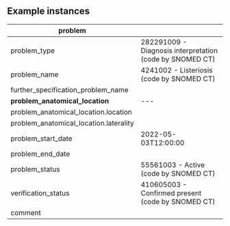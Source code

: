## Example instances
| problem                               |                   |
|---------------------------------------|-------------------|
|problem_type                           |282291009 - Diagnosis interpretation (code by SNOMED CT)   |
|problem_name                           |4241002 - Listeriosis (code by SNOMED CT) |
|further_specification_problem_name     |   |   
|**problem_anatomical_location**        | ---  |
|problem_anatomical_location.location   |   |
|problem_anatomical_location.laterality |   |
|problem_start_date                     |2022-05-03T12:00:00  |
|problem_end_date                       |   |
|problem_status                         |55561003 - Active (code by SNOMED CT) |
|verification_status                    |410605003 - Confirmed present (code by SNOMED CT) |
|comment                                |   |   
